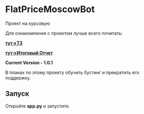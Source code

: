 # FlatPriceMoscowBot

Проект на курсовую 

Для ознакомления с проектом лучше всего почитать:

__[тут->ТЗ](https://github.com/LilPomidorLil/course_paper_1/blob/master/course.pdf)__

__[тут->Итоговый Отчет](https://github.com/LilPomidorLil/course_paper_1/blob/master/final_report.pdf)__


__Current Version - 1.0.1__

В планах по этому проекту обучить бустинг и прекратить его поддержку.

## Запуск

Откройте __app.py__ и запустите.
